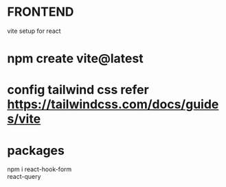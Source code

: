 
# FRONTEND 

vite setup for react

 # npm create vite@latest


 # config tailwind css refer https://tailwindcss.com/docs/guides/vite


 # packages

 npm i react-hook-form  
 react-query

          